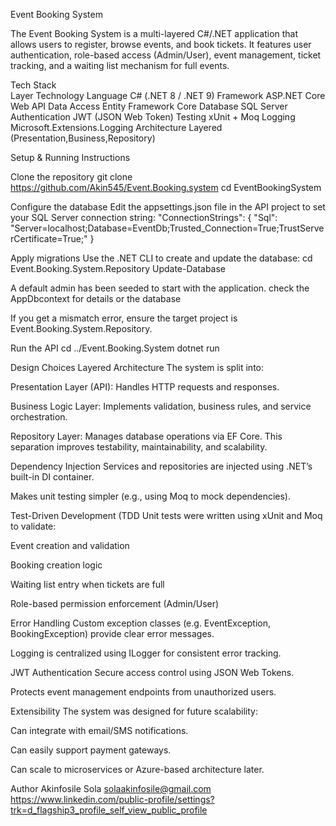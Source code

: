 Event Booking System

The Event Booking System is a multi-layered C#/.NET application that allows users to register, browse events, and book tickets.
It features user authentication, role-based access (Admin/User), event management, ticket tracking, and a waiting list mechanism for full events.

Tech Stack		
Layer				Technology
Language			C# (.NET 8 / .NET 9)
Framework			ASP.NET Core Web API
Data Access			Entity Framework Core
Database			SQL Server
Authentication		JWT (JSON Web Token)
Testing				xUnit + Moq
Logging				Microsoft.Extensions.Logging
Architecture		Layered (Presentation,Business,Repository)

Setup & Running Instructions

Clone the repository
git clone https://github.com/Akin545/Event.Booking.system
cd EventBookingSystem

Configure the database
Edit the appsettings.json file in the API project to set your SQL Server connection string:
"ConnectionStrings": {
  "Sql": "Server=localhost;Database=EventDb;Trusted_Connection=True;TrustServerCertificate=True;"
}

Apply migrations
Use the .NET CLI to create and update the database:
cd Event.Booking.System.Repository
Update-Database

A default admin has been seeded to start with the application. check the AppDbcontext for details or the database

If you get a mismatch error, ensure the target project is Event.Booking.System.Repository.

Run the API
cd ../Event.Booking.System
dotnet run

Design Choices
Layered Architecture
The system is split into:

Presentation Layer (API): Handles HTTP requests and responses.

Business Logic Layer: Implements validation, business rules, and service orchestration.

Repository Layer: Manages database operations via EF Core.
This separation improves testability, maintainability, and scalability.

Dependency Injection
Services and repositories are injected using .NET’s built-in DI container.

Makes unit testing simpler (e.g., using Moq to mock dependencies).

Test-Driven Development (TDD
Unit tests were written using xUnit and Moq to validate:

Event creation and validation

Booking creation logic

Waiting list entry when tickets are full

Role-based permission enforcement (Admin/User)

Error Handling
Custom exception classes (e.g. EventException, BookingException) provide clear error messages.

Logging is centralized using ILogger<T> for consistent error tracking.


JWT Authentication
Secure access control using JSON Web Tokens.

Protects event management endpoints from unauthorized users.

Extensibility
The system was designed for future scalability:

Can integrate with email/SMS notifications.

Can easily support payment gateways.

Can scale to microservices or Azure-based architecture later.

Author
Akinfosile Sola
solaakinfosile@gmail.com
https://www.linkedin.com/public-profile/settings?trk=d_flagship3_profile_self_view_public_profile
